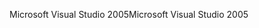 <span data-ttu-id="9c674-101">Microsoft Visual Studio 2005</span><span class="sxs-lookup"><span data-stu-id="9c674-101">Microsoft Visual Studio 2005</span></span>
